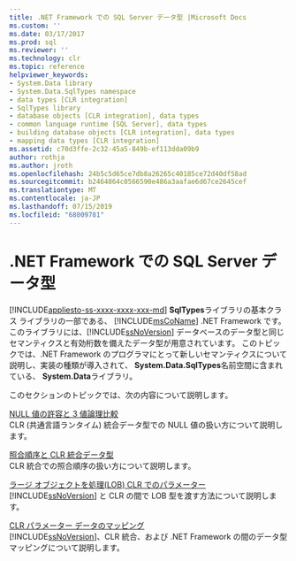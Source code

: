 ```yaml
---
title: .NET Framework での SQL Server データ型 |Microsoft Docs
ms.custom: ''
ms.date: 03/17/2017
ms.prod: sql
ms.reviewer: ''
ms.technology: clr
ms.topic: reference
helpviewer_keywords:
- System.Data library
- System.Data.SqlTypes namespace
- data types [CLR integration]
- SqlTypes library
- database objects [CLR integration], data types
- common language runtime [SQL Server], data types
- building database objects [CLR integration], data types
- mapping data types [CLR integration]
ms.assetid: c70d3ffe-2c32-45a5-849b-ef113dda09b9
author: rothja
ms.author: jroth
ms.openlocfilehash: 24b5c5d65ce7db8a26265c40185ce72d40df58ad
ms.sourcegitcommit: b2464064c0566590e486a3aafae6d67ce2645cef
ms.translationtype: MT
ms.contentlocale: ja-JP
ms.lasthandoff: 07/15/2019
ms.locfileid: "68009781"
---
```

# <a name="sql-server-data-types-in-the-net-framework"></a>.NET Framework での SQL Server データ型
[!INCLUDE[appliesto-ss-xxxx-xxxx-xxx-md](../../includes/appliesto-ss-xxxx-xxxx-xxx-md.md)]
  **SqlTypes**ライブラリの基本クラス ライブラリの一部である、 [!INCLUDE[msCoName](../../includes/msconame-md.md)] .NET Framework です。 このライブラリには、[!INCLUDE[ssNoVersion](../../includes/ssnoversion-md.md)] データベースのデータ型と同じセマンティクスと有効桁数を備えたデータ型が用意されています。 このトピックでは、.NET Framework のプログラマにとって新しいセマンティクスについて説明し、実装の種類が導入されて、 **System.Data.SqlTypes**名前空間に含まれている、 **System.Data**ライブラリ。  
  
 このセクションのトピックでは、次の内容について説明します。  
  
 [NULL 値の許容と 3 値論理比較](../../relational-databases/clr-integration-database-objects-types-net-framework/nullability-and-three-value-logic-comparisons.md)  
 CLR (共通言語ランタイム) 統合データ型での NULL 値の扱い方について説明します。  
  
 [照合順序と CLR 統合データ型](../../relational-databases/clr-integration-database-objects-types-net-framework/collation-and-clr-integration-data-types.md)  
 CLR 統合での照合順序の扱い方について説明します。  
  
 [ラージ オブジェクトを処理&#40;LOB&#41; CLR でのパラメーター](../../relational-databases/clr-integration-database-objects-types-net-framework/handling-large-object-lob-parameters-in-the-clr.md)  
 [!INCLUDE[ssNoVersion](../../includes/ssnoversion-md.md)] と CLR の間で LOB 型を渡す方法について説明します。  
  
 [CLR パラメーター データのマッピング](../../relational-databases/clr-integration-database-objects-types-net-framework/mapping-clr-parameter-data.md)  
 [!INCLUDE[ssNoVersion](../../includes/ssnoversion-md.md)]、CLR 統合、および .NET Framework の間のデータ型マッピングについて説明します。  
  
  
